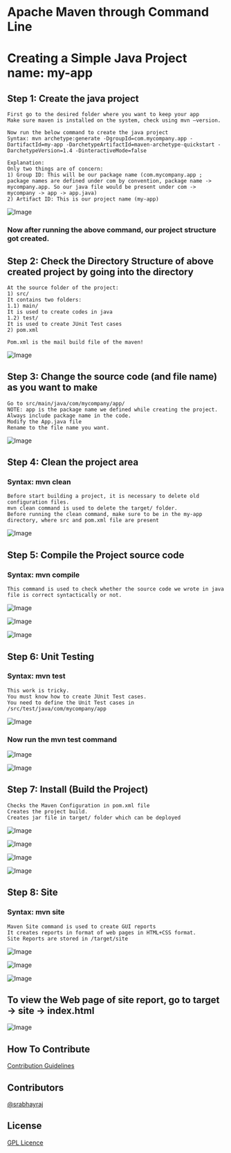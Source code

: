 # Apache Maven through Command Line
# Creating a Simple Java Project name: my-app

## Step 1: Create the java project
```
First go to the desired folder where you want to keep your app
Make sure maven is installed on the system, check using mvn –version.

Now run the below command to create the java project
Syntax: mvn archetype:generate -DgroupId=com.mycompany.app -DartifactId=my-app -DarchetypeArtifactId=maven-archetype-quickstart -DarchetypeVersion=1.4 -DinteractiveMode=false

Explanation: 
Only two things are of concern:
1) Group ID: This will be our package name (com.mycompany.app ; package names are defined under com by convention, package name -> mycompany.app. So our java file would be present under com -> mycompany -> app -> app.java)
2) Artifact ID: This is our project name (my-app)
```

![Image](https://github.com/srabhayraj/Maven-Using-CommandLine/blob/master/metadata/IMG/Screenshot%20(1606).png)

### Now after running the above command, our project structure got created.

## Step 2: Check the Directory Structure of above created project by going into the directory

```
At the source folder of the project:
1) src/ 
It contains two folders:
1.1) main/ 
It is used to create codes in java
1.2) test/
It is used to create JUnit Test cases
2) pom.xml

Pom.xml is the mail build file of the maven!
```

![Image](https://github.com/srabhayraj/Maven-Using-CommandLine/blob/master/metadata/IMG/Screenshot%20(1607).png)

## Step 3: Change the source code (and file name) as you want to make
```
Go to src/main/java/com/mycompany/app/
NOTE: app is the package name we defined while creating the project.
Always include package name in the code.
Modify the App.java file 
Rename to the file name you want.
```

![Image](https://github.com/srabhayraj/Maven-Using-CommandLine/blob/master/metadata/IMG/Screenshot%20(1608).png)

## Step 4: Clean the project area
### Syntax: mvn clean

```
Before start building a project, it is necessary to delete old configuration files.
mvn clean command is used to delete the target/ folder.
Before running the clean command, make sure to be in the my-app directory, where src and pom.xml file are present
```

![Image](https://github.com/srabhayraj/Maven-Using-CommandLine/blob/master/metadata/IMG/Screenshot%20(1609).png)

## Step 5: Compile the Project source code
### Syntax: mvn compile

```
This command is used to check whether the source code we wrote in java file is correct syntactically or not.
```

![Image](https://github.com/srabhayraj/Maven-Using-CommandLine/blob/master/metadata/IMG/Screenshot%20(1611).png)

![Image](https://github.com/srabhayraj/Maven-Using-CommandLine/blob/master/metadata/IMG/Screenshot%20(1612).png)

![Image](https://github.com/srabhayraj/Maven-Using-CommandLine/blob/master/metadata/IMG/Screenshot%20(1613).png)

## Step 6: Unit Testing
### Syntax: mvn test

```
This work is tricky. 
You must know how to create JUnit Test cases.
You need to define the Unit Test cases in /src/test/java/com/mycompany/app
```

![Image](https://github.com/srabhayraj/Maven-Using-CommandLine/blob/master/metadata/IMG/Screenshot%20(1614).png)

### Now run the mvn test command

![Image](https://github.com/srabhayraj/Maven-Using-CommandLine/blob/master/metadata/IMG/Screenshot%20(1616).png)

![Image](https://github.com/srabhayraj/Maven-Using-CommandLine/blob/master/metadata/IMG/Screenshot%20(1617).png)

## Step 7: Install (Build the Project)

```
Checks the Maven Configuration in pom.xml file
Creates the project build.
Creates jar file in target/ folder which can be deployed
```

![Image](https://github.com/srabhayraj/Maven-Using-CommandLine/blob/master/metadata/IMG/Screenshot%20(1618).png)

![Image](https://github.com/srabhayraj/Maven-Using-CommandLine/blob/master/metadata/IMG/Screenshot%20(1619).png)

![Image](https://github.com/srabhayraj/Maven-Using-CommandLine/blob/master/metadata/IMG/Screenshot%20(1621).png)

![Image](https://github.com/srabhayraj/Maven-Using-CommandLine/blob/master/metadata/IMG/Screenshot%20(1622).png)

## Step 8: Site 
### Syntax: mvn site

```
Maven Site command is used to create GUI reports
It creates reports in format of web pages in HTML+CSS format.
Site Reports are stored in /target/site
```

![Image](https://github.com/srabhayraj/Maven-Using-CommandLine/blob/master/metadata/IMG/Screenshot%20(1624).png)

![Image](https://github.com/srabhayraj/Maven-Using-CommandLine/blob/master/metadata/IMG/Screenshot%20(1625).png)

![Image](https://github.com/srabhayraj/Maven-Using-CommandLine/blob/master/metadata/IMG/Screenshot%20(1626).png)

## To view the Web page of site report, go to target -> site -> index.html

![Image](https://github.com/srabhayraj/Maven-Using-CommandLine/blob/master/metadata/IMG/Screenshot%20(1627).png)

## How To Contribute

[Contribution Guidelines](CONTRIBUTING.md)

## Contributors

[@srabhayraj](https://github.com/srabhayraj)

## License

[GPL Licence](LICENSE)

